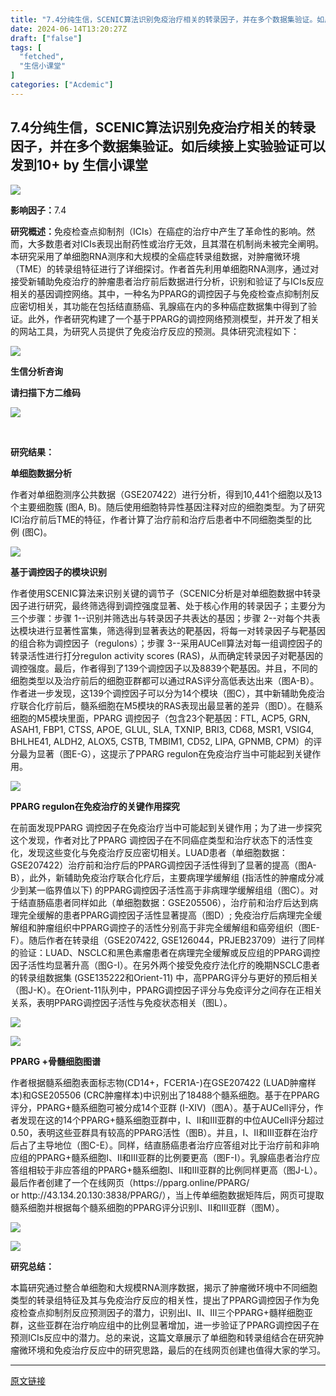 ```yaml
---
title: "7.4分纯生信，SCENIC算法识别免疫治疗相关的转录因子，并在多个数据集验证。如后续接上实验验证可以发到10+"
date: 2024-06-14T13:20:27Z
draft: ["false"]
tags: [
  "fetched",
  "生信小课堂"
]
categories: ["Acdemic"]
---
```

7.4分纯生信，SCENIC算法识别免疫治疗相关的转录因子，并在多个数据集验证。如后续接上实验验证可以发到10+ by 生信小课堂
------
<div><p><img data-galleryid="" data-imgfileid="100013209" data-ratio="0.4726443768996961" data-s="300,640" data-src="https://mmbiz.qpic.cn/mmbiz_png/qw8jImtmeZF748ZtGkT5quaNzEVyfaAtBzha1zDRb9p9icoHnBPvPqbyehaoFVKQpjPib9YL7twlTibm2GB0x8Saw/640?wx_fmt=png&amp;from=appmsg" data-type="png" data-w="658" src="https://mmbiz.qpic.cn/mmbiz_png/qw8jImtmeZF748ZtGkT5quaNzEVyfaAtBzha1zDRb9p9icoHnBPvPqbyehaoFVKQpjPib9YL7twlTibm2GB0x8Saw/640?wx_fmt=png&amp;from=appmsg"></p><p><strong>影响因子：</strong>7.4</p><p><strong>研究概述：</strong>免疫检查点抑制剂（ICIs）在癌症的治疗中产生了革命性的影响。然而，大多数患者对ICIs表现出耐药性或治疗无效，且其潜在机制尚未被完全阐明。本研究采用了单细胞RNA测序和大规模的全癌症转录组数据，对肿瘤微环境（TME）的转录组特征进行了详细探讨。作者首先利用单细胞RNA测序，通过对接受新辅助免疫治疗的肿瘤患者治疗前后数据进行分析，识别和验证了与ICIs反应相关的基因调控网络。其中，一种名为PPARG的调控因子与免疫检查点抑制剂反应密切相关，其功能在包括结直肠癌、乳腺癌在内的多种癌症数据集中得到了验证。此外，作者研究构建了一个基于PPARG的调控网络预测模型，并开发了相关的网站工具，为研究人员提供了免疫治疗反应的预测。具体研究流程如下：</p><p><img data-galleryid="" data-imgfileid="100013210" data-ratio="1.4169811320754717" data-s="300,640" data-src="https://mmbiz.qpic.cn/mmbiz_png/qw8jImtmeZF748ZtGkT5quaNzEVyfaAtKY4ibiacYIBIClMLao17I3fxdub0lb58EtDQj1kMziaSDkHSHOmXKE5zA/640?wx_fmt=png&amp;from=appmsg" data-type="png" data-w="530" src="https://mmbiz.qpic.cn/mmbiz_png/qw8jImtmeZF748ZtGkT5quaNzEVyfaAtKY4ibiacYIBIClMLao17I3fxdub0lb58EtDQj1kMziaSDkHSHOmXKE5zA/640?wx_fmt=png&amp;from=appmsg"></p><section><span><strong><span>生信分析咨询</span></strong></span></section><p><span><strong><span>请扫描下方二维码</span></strong></span></p><p><img data-backh="430" data-backw="430" data-imgfileid="100013220" data-ratio="1" data-s="300,640" data-src="https://mmbiz.qpic.cn/mmbiz_png/qw8jImtmeZGiasmWJMCs5ib6TujDtZTGNQlS9jENFH7UB068iaZ8j6NXCson0NY5XcPEe2OX5vWuReex14ms2MI6Q/640?wx_fmt=png&amp;wxfrom=5&amp;wx_lazy=1&amp;wx_co=1" data-type="png" data-w="430" src="https://mmbiz.qpic.cn/mmbiz_png/qw8jImtmeZGiasmWJMCs5ib6TujDtZTGNQlS9jENFH7UB068iaZ8j6NXCson0NY5XcPEe2OX5vWuReex14ms2MI6Q/640?wx_fmt=png&amp;wxfrom=5&amp;wx_lazy=1&amp;wx_co=1"></p><p><strong><br></strong></p><p><strong>研究结果：</strong></p><p><strong>单细胞数据分析</strong></p><p>作者对单细胞测序公共数据（GSE207422）进行分析，得到10,441个细胞以及13个主要细胞簇 (图A, B)。随后使用细胞特异性基因注释对应的细胞类型。为了研究ICI治疗前后TME的特征，作者计算了治疗前和治疗后患者中不同细胞类型的比例 (图C)。</p><p><img data-galleryid="" data-imgfileid="100013211" data-ratio="0.40472560975609756" data-s="300,640" data-src="https://mmbiz.qpic.cn/mmbiz_png/qw8jImtmeZF748ZtGkT5quaNzEVyfaAtap8axCawb3saicYzqmQa5ZzmIqQu9dj4e1Ljx8onssvOic5dNsBrbibWw/640?wx_fmt=png&amp;from=appmsg" data-type="png" data-w="1312" src="https://mmbiz.qpic.cn/mmbiz_png/qw8jImtmeZF748ZtGkT5quaNzEVyfaAtap8axCawb3saicYzqmQa5ZzmIqQu9dj4e1Ljx8onssvOic5dNsBrbibWw/640?wx_fmt=png&amp;from=appmsg"></p><p><strong>基于调控因子的模块识别</strong></p><p>作者使用SCENIC算法来识别关键的调节子（SCENIC分析是对单细胞数据中转录因子进行研究，最终筛选得到调控强度显著、处于核心作用的转录因子；主要分为三个步骤：步骤 1--识别并筛选出与转录因子共表达的基因；步骤 2--对每个共表达模块进行显著性富集，筛选得到显著表达的靶基因，将每一对转录因子与靶基因的组合称为调控因子（regulons）；步骤 3--采用AUCell算法对每一组调控因子的转录活性进行打分regulon activity scores (RAS)，从而确定转录因子对靶基因的调控强度。最后，作者得到了139个调控因子以及8839个靶基因。并且，不同的细胞类型以及治疗前后的细胞亚群都可以通过RAS评分高低表达出来（图A-B）。作者进一步发现，这139个调控因子可以分为14个模块（图C），其中新辅助免疫治疗联合化疗前后，髓系细胞在M5模块的RAS表现出最显著的差异（图D）。在髓系细胞的M5模块里面，PPARG 调控因子（包含23个靶基因：FTL, ACP5, GRN, ASAH1, FBP1, CTSS, APOE, GLUL, SLA, TXNIP, BRI3, CD68, MSR1, VSIG4, BHLHE41, ALDH2, ALOX5, CSTB, TMBIM1, CD52, LIPA, GPNMB, CPM）的评分最为显著（图E-G），这提示了PPARG regulon在免疫治疗当中可能起到关键作用。</p><p><img data-galleryid="" data-imgfileid="100013212" data-ratio="0.937424789410349" data-s="300,640" data-src="https://mmbiz.qpic.cn/mmbiz_png/qw8jImtmeZF748ZtGkT5quaNzEVyfaAtqAPG26wYynS5DrpQwn1cQR9lt756YiaicaodzibjEdlfUOLJMKIpfVLNQ/640?wx_fmt=png&amp;from=appmsg" data-type="png" data-w="831" src="https://mmbiz.qpic.cn/mmbiz_png/qw8jImtmeZF748ZtGkT5quaNzEVyfaAtqAPG26wYynS5DrpQwn1cQR9lt756YiaicaodzibjEdlfUOLJMKIpfVLNQ/640?wx_fmt=png&amp;from=appmsg"></p><p><strong>PPARG regulon在免疫治疗的关键作用探究</strong></p><p>在前面发现PPARG 调控因子在免疫治疗当中可能起到关键作用；为了进一步探究这个发现，作者对比了PPARG 调控因子在不同癌症类型和治疗状态下的活性变化，发现这些变化与免疫治疗反应密切相关。LUAD患者（单细胞数据：GSE207422）治疗前和治疗后的PPARG调控因子活性得到了显著的提高（图A-B），此外，新辅助免疫治疗联合化疗后，主要病理学缓解组 (指活性的肿瘤成分减少到某一临界值以下) 的PPARG调控因子活性高于非病理学缓解组组（图C）。对于结直肠癌患者同样如此（单细胞数据：GSE205506），治疗前和治疗后达到病理完全缓解的患者PPARG调控因子活性显著提高（图D）; 免疫治疗后病理完全缓解组和肿瘤组织中PPARG调控子的活性分别高于非完全缓解组和癌旁组织（图E-F）。随后作者在转录组（GSE207422, GSE126044，PRJEB23709）进行了同样的验证：LUAD、NSCLC和黑色素瘤患者在病理完全缓解或反应组的PPARG调控因子活性均显著升高（图G-I）。在另外两个接受免疫疗法化疗的晚期NSCLC患者的转录组数据集 (GSE135222和Orient-11) 中，高PPARG评分与更好的预后相关（图J-K）。在Orient-11队列中，PPARG调控因子评分与免疫评分之间存在正相关关系，表明PPARG调控因子活性与免疫状态相关（图L）。</p><p><img data-galleryid="" data-imgfileid="100013213" data-ratio="0.7988372093023256" data-s="300,640" data-src="https://mmbiz.qpic.cn/mmbiz_png/qw8jImtmeZF748ZtGkT5quaNzEVyfaAtACSGv7cprEVIdSlvZJfedwXiaWHjQuSmwM70IQrR5rcmH1PKvgfZh2g/640?wx_fmt=png&amp;from=appmsg" data-type="png" data-w="860" src="https://mmbiz.qpic.cn/mmbiz_png/qw8jImtmeZF748ZtGkT5quaNzEVyfaAtACSGv7cprEVIdSlvZJfedwXiaWHjQuSmwM70IQrR5rcmH1PKvgfZh2g/640?wx_fmt=png&amp;from=appmsg"></p><p><img data-galleryid="" data-imgfileid="100013214" data-ratio="0.8006718924972005" data-s="300,640" data-src="https://mmbiz.qpic.cn/mmbiz_png/qw8jImtmeZF748ZtGkT5quaNzEVyfaAtvmtOdNCjOy3YwWa5V11YqRdZuhrO9ibAPj4AgRocaT5WvOiaH8IpUgwg/640?wx_fmt=png&amp;from=appmsg" data-type="png" data-w="893" src="https://mmbiz.qpic.cn/mmbiz_png/qw8jImtmeZF748ZtGkT5quaNzEVyfaAtvmtOdNCjOy3YwWa5V11YqRdZuhrO9ibAPj4AgRocaT5WvOiaH8IpUgwg/640?wx_fmt=png&amp;from=appmsg"></p><p><strong>PPARG +骨髓细胞图谱</strong></p><p>作者根据髓系细胞表面标志物(CD14+，FCER1A-)在GSE207422 (LUAD肿瘤样本)和GSE205506 (CRC肿瘤样本)中识别出了18488个髓系细胞。基于在PPARG评分，PPARG+髓系细胞可被分成14个亚群 (I-XIV)（图A）。基于AUCell评分，作者发现在这的14个PPARG+髓系细胞亚群中，I、II和III亚群的中位AUCell评分超过0.50，表明这些亚群具有较高的PPARG活性（图B）。并且，I、II和III亚群在治疗后占了主导地位（图C-E）。同样，结直肠癌患者治疗应答组对比于治疗前和非响应组的PPARG+髓系细胞I、II和III亚群的比例要更高（图F-I）。乳腺癌患者治疗应答组相较于非应答组的PPARG+髓系细胞I、II和III亚群的比例同样更高（图J-L）。最后作者创建了一个在线网页（https://pparg.online/PPARG/ or http://43.134.20.130:3838/PPARG/），当上传单细胞数据矩阵后，网页可提取髓系细胞并根据每个髓系细胞的PPARG评分识别I、II和III亚群（图M）。</p><p><img data-galleryid="" data-imgfileid="100013215" data-ratio="0.7112860892388452" data-s="300,640" data-src="https://mmbiz.qpic.cn/mmbiz_png/qw8jImtmeZF748ZtGkT5quaNzEVyfaAtrPKNCzzBslw54L8krCaMqwfur5eyiaph0Ee0fPfzlXIeegvKCqntatA/640?wx_fmt=png&amp;from=appmsg" data-type="png" data-w="762" src="https://mmbiz.qpic.cn/mmbiz_png/qw8jImtmeZF748ZtGkT5quaNzEVyfaAtrPKNCzzBslw54L8krCaMqwfur5eyiaph0Ee0fPfzlXIeegvKCqntatA/640?wx_fmt=png&amp;from=appmsg"></p><p><img data-galleryid="" data-imgfileid="100013216" data-ratio="1.47" data-s="300,640" data-src="https://mmbiz.qpic.cn/mmbiz_png/qw8jImtmeZF748ZtGkT5quaNzEVyfaAtbMZo1ic1meTlQuLibbLicibYXhlg28FwHPO78L7aQEHtt7vcxOt8foSWFQ/640?wx_fmt=png&amp;from=appmsg" data-type="png" data-w="500" src="https://mmbiz.qpic.cn/mmbiz_png/qw8jImtmeZF748ZtGkT5quaNzEVyfaAtbMZo1ic1meTlQuLibbLicibYXhlg28FwHPO78L7aQEHtt7vcxOt8foSWFQ/640?wx_fmt=png&amp;from=appmsg"></p><p><strong>研究总结：</strong></p><p>本篇研究通过整合单细胞和大规模RNA测序数据，揭示了肿瘤微环境中不同细胞类型的转录组特征及其与免疫治疗反应的相关性，提出了PPARG调控因子作为免疫检查点抑制剂反应预测因子的潜力，识别出I、II、III三个PPARG+髓样细胞亚群，这些亚群在治疗响应组中的比例显著增加，进一步验证了PPARG调控因子在预测ICIs反应中的潜力。总的来说，这篇文章展示了单细胞和转录组结合在研究肿瘤微环境和免疫治疗反应中的研究思路，最后的在线网页创建也值得大家的学习。</p><p><mp-style-type data-value="3"></mp-style-type></p></div>  
<hr>
<a href="https://mp.weixin.qq.com/s/Wxwj9oS1INEjWxQDXebvHw",target="_blank" rel="noopener noreferrer">原文链接</a>
